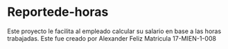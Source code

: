 # Reportede-horas
Este proyecto le facilita al empleado calcular su salario en base a las horas trabajadas.  Este fue creado por Alexander Feliz Matricula 17-MIEN-1-008
